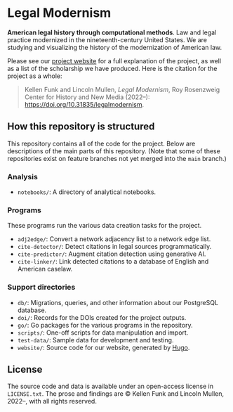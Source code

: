 # Legal Modernism

**American legal history through computational methods**. Law and legal practice modernized in the nineteenth-century United States. We are studying and visualizing the history of the modernization of American law.

Please see our [project website](https://legalmodernism.org) for a full explanation of the project, as well as a list of the scholarship we have produced. Here is the citation for the project as a whole:

> Kellen Funk and Lincoln Mullen, _Legal Modernism_, Roy Rosenzweig Center for History and New Media (2022–): <https://doi.org/10.31835/legalmodernism>.

## How this repository is structured

This repository contains all of the code for the project. Below are descriptions of the main parts of this repository. (Note that some of these repositories exist on feature branches not yet merged into the `main` branch.)

### Analysis

- `notebooks/`: A directory of analytical notebooks.

### Programs

These programs run the various data creation tasks for the project.

- `adj2edge/`: Convert a network adjacency list to a network edge list.
- `cite-detector/`: Detect citations in legal sources programmatically.
- `cite-predictor/`: Augment citation detection using generative AI.
- `cite-linker/`: Link detected citations to a database of English and American caselaw.

### Support directories

- `db/`: Migrations, queries, and other information about our PostgreSQL database.
- `doi/`: Records for the DOIs created for the project outputs.
- `go/`: Go packages for the various programs in the repository.
- `scripts/`: One-off scripts for data manipulation and import.
- `test-data/`: Sample data for development and testing.
- `website/`: Source code for our website, generated by [Hugo](https://gohugo.io).

## License

The source code and data is available under an open-access license in `LICENSE.txt`. The prose and findings are © Kellen Funk and Lincoln Mullen, 2022–, with all rights reserved.
